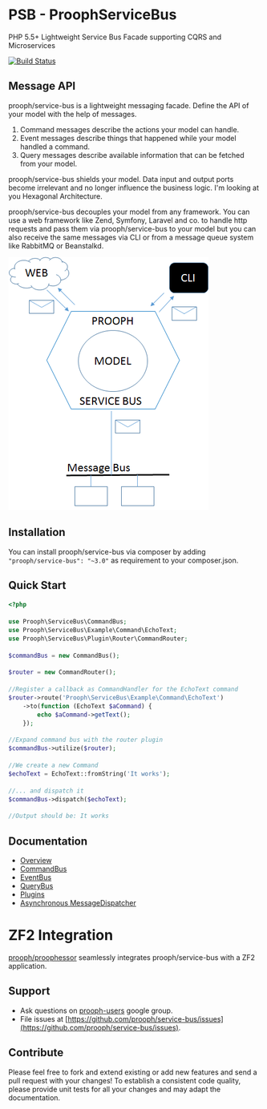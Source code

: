 PSB - ProophServiceBus
======================

PHP 5.5+ Lightweight Service Bus Facade supporting CQRS and Microservices

[![Build Status](https://travis-ci.org/prooph/service-bus.png?branch=master)](https://travis-ci.org/prooph/service-bus)

Message API
-----------

prooph/service-bus is a lightweight messaging facade.
Define the API of your model with the help of messages.

1. Command messages describe the actions your model can handle.
2. Event messages describe things that happened while your model handled a command.
3. Query messages describe available information that can be fetched from your model.

prooph/service-bus shields your model. Data input and output ports become irrelevant and no longer influence the business logic.
I'm looking at you Hexagonal Architecture.

prooph/service-bus decouples your model from any framework. You can use a
web framework like Zend, Symfony, Laravel and co. to handle http requests and pass them via prooph/service-bus to your model
but you can also receive the same messages via CLI or from a message queue system like RabbitMQ or Beanstalkd.

![psb_architecture](docs/img/psb_architecture.png)


Installation
------------

You can install prooph/service-bus via composer by adding `"prooph/service-bus": "~3.0"` as requirement to your composer.json.

Quick Start
-----------

```php
<?php

use Prooph\ServiceBus\CommandBus;
use Prooph\ServiceBus\Example\Command\EchoText;
use Prooph\ServiceBus\Plugin\Router\CommandRouter;

$commandBus = new CommandBus();

$router = new CommandRouter();

//Register a callback as CommandHandler for the EchoText command
$router->route('Prooph\ServiceBus\Example\Command\EchoText')
    ->to(function (EchoText $aCommand) {
        echo $aCommand->getText();
    });

//Expand command bus with the router plugin
$commandBus->utilize($router);

//We create a new Command
$echoText = EchoText::fromString('It works');

//... and dispatch it
$commandBus->dispatch($echoText);

//Output should be: It works
```

Documentation
-------------

- [Overview](docs/service_bus_system.md)
- [CommandBus](docs/command_bus.md)
- [EventBus](docs/event_bus.md)
- [QueryBus](docs/query_bus.md)
- [Plugins](docs/plugins.md)
- [Asynchronous MessageDispatcher](docs/message_dispatcher.md)

# ZF2 Integration

[prooph/proophessor](https://github.com/prooph/proophessor) seamlessly integrates prooph/service-bus with a ZF2 application.
 

Support
-------

- Ask questions on [prooph-users](https://groups.google.com/forum/?hl=de#!forum/prooph) google group.
- File issues at [https://github.com/prooph/service-bus/issues](https://github.com/prooph/service-bus/issues).


Contribute
----------

Please feel free to fork and extend existing or add new features and send a pull request with your changes!
To establish a consistent code quality, please provide unit tests for all your changes and may adapt the documentation.
